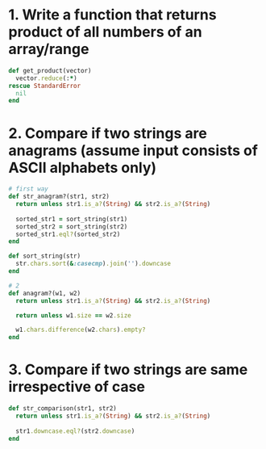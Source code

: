 
# 1. Write a function that returns product of all numbers of an array/range
```ruby
def get_product(vector)
  vector.reduce(:*)
rescue StandardError
  nil
end
```

# 2. Compare if two strings are anagrams (assume input consists of ASCII alphabets only)
```ruby
# first way
def str_anagram?(str1, str2)
  return unless str1.is_a?(String) && str2.is_a?(String)
  
  sorted_str1 = sort_string(str1)
  sorted_str2 = sort_string(str2)
  sorted_str1.eql?(sorted_str2)
end

def sort_string(str)
  str.chars.sort(&:casecmp).join('').downcase
end

# 2
def anagram?(w1, w2)
  return unless str1.is_a?(String) && str2.is_a?(String)

  return unless w1.size == w2.size

  w1.chars.difference(w2.chars).empty?
end

```
# 3. Compare if two strings are same irrespective of case
```ruby
def str_comparison(str1, str2)
  return unless str1.is_a?(String) && str2.is_a?(String)
  
  str1.downcase.eql?(str2.downcase)
end
```
